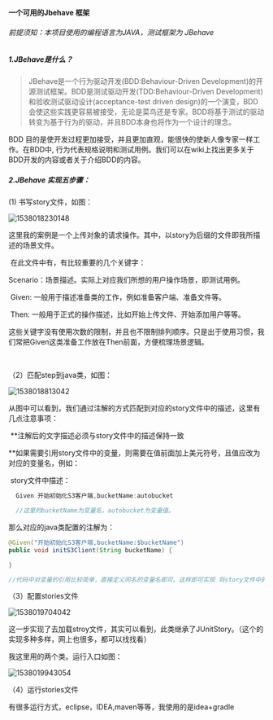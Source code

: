 #### 一个可用的Jbehave 框架 ####



###### 前提须知：本项目使用的编程语言为JAVA，测试框架为 JBehave ######



##### 1.JBehave是什么？ #####

>   JBehave是一个行为驱动开发(BDD:Behaviour-Driven Development)的开源测试框架。BDD是测试驱动开发(TDD:Behaviour-Driven Development)和验收测试驱动设计(acceptance-test driven design)的一个演变，BDD会使这些实践更容易被接受，无论是菜鸟还是专家。BDD将基于测试的驱动转变为基于行为的驱动，并且BDD本身也将作为一个设计的理念。

  BDD 目的是使开发过程更加接受，并且更加直观，能很快的使新人像专家一样工作。在BDD中, 行为代表规格说明和测试用例。我们可以在wiki上找出更多关于BDD开发的内容或者关于介绍BDD的内容。



##### 2.JBehave 实现五步骤： #####

 (1) 书写story文件，如图：

![1538018230148](C:\Users\lubyc\AppData\Local\Temp\1538018230148.png)

​    这里我的案例是一个上传对象的请求操作。其中，以story为后缀的文件即我所描述的场景文件。

​    在此文件中有，有比较重要的几个关键字：

​        Scenario：场景描述。实际上对应我们所想的用户操作场景，即测试用例。

​        Given: 一般用于描述准备类的工作，例如准备客户端、准备文件等。

​        Then: 一般用于正式的操作描述，比如开始上传文件、开始添加用户等等。

​    这些关键字没有使用次数的限制，并且也不限制排列顺序。只是出于使用习惯，我们常把Given这类准备工作放在Then前面，方便梳理场景逻辑。

​     

（2）匹配step到java类，如图：

![1538018813042](C:\Users\lubyc\AppData\Local\Temp\1538018813042.png)



从图中可以看到，我们通过注解的方式匹配到对应的story文件中的描述，这里有几点注意事项：

​    **注解后的文字描述必须与story文件中的描述保持一致

​    **如果需要引用story文件中的变量，则需要在值前面加上美元符号，且值应改为对应的变量名，例如：

​    story文件中描述：

```java
  Given 开始初始化S3客户端,bucketName:autobucket   

  //这里的bucketName为变量名，autobucket为变量值。    
```

   那么对应的java类配置的注解为：​        

```java
@Given("开始初始化S3客户端,bucketName:$bucketName")
public void initS3Client(String bucketName) {

}

//代码中对变量的引用比较简单，直接定义同名的变量名即可。这样即可实现 将story文件中的值传递给java类中的变量
```



（3）配置stories文件

![1538019704042](C:\Users\lubyc\AppData\Local\Temp\1538019704042.png)

这一步实现了去加载stroy文件，其实可以看到，此类继承了JUnitStory。（这个的实现多种多样，网上也很多，都可以找找看）

我这里用的两个类。运行入口如图：

![1538019943054](C:\Users\lubyc\AppData\Local\Temp\1538019943054.png)



（4）运行stories文件

有很多运行方式，eclipse，IDEA,maven等等，我使用的是idea+gradle





